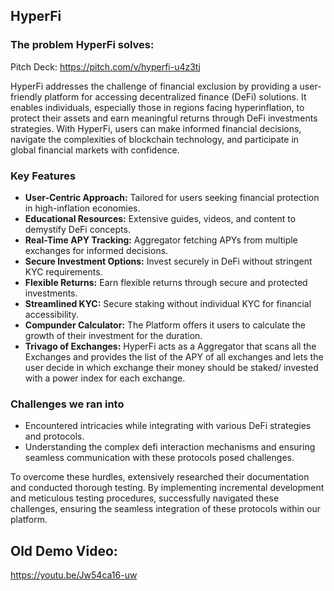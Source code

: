 ## HyperFi

### The problem HyperFi solves:
Pitch Deck: https://pitch.com/v/hyperfi-u4z3tj

HyperFi addresses the challenge of financial exclusion by providing a user-friendly platform for accessing decentralized finance (DeFi) solutions. It enables individuals, especially those in regions facing hyperinflation, to protect their assets and earn meaningful returns through DeFi investments strategies. With HyperFi, users can make informed financial decisions, navigate the complexities of blockchain technology, and participate in global financial markets with confidence.

### Key Features

- **User-Centric Approach:** Tailored for users seeking financial protection in high-inflation economies.
- **Educational Resources:** Extensive guides, videos, and content to demystify DeFi concepts.
- **Real-Time APY Tracking:** Aggregator fetching APYs from multiple exchanges for informed decisions.
- **Secure Investment Options:** Invest securely in DeFi without stringent KYC requirements.
- **Flexible Returns:** Earn flexible returns through secure and protected investments.
- **Streamlined KYC:** Secure staking without individual KYC for financial accessibility.
- **Compunder Calculator:** The Platform offers it users to calculate the growth of their investment for the duration.
- **Trivago of Exchanges:** HyperFi acts as a Aggregator that scans all the Exchanges and provides the list of the APY of all exchanges and lets the user decide in which exchange their money should be staked/ invested with a power index for each exchange.

### Challenges we ran into
- Encountered intricacies while integrating with various DeFi strategies and protocols.
- Understanding the complex defi interaction mechanisms and ensuring seamless communication with these protocols posed challenges.

To overcome these hurdles, extensively researched their documentation and conducted thorough testing. By implementing incremental development and meticulous testing procedures, successfully navigated these challenges, ensuring the seamless integration of these protocols within our platform.

## Old Demo Video:
https://youtu.be/Jw54ca16-uw
